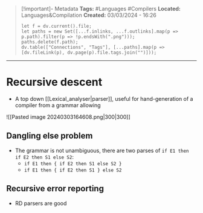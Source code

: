 > [!important]- Metadata
> **Tags:** #Languages #Compilers 
> **Located:** Languages&Compilation
> **Created:** 03/03/2024 - 16:26
> ```dataviewjs
> let f = dv.current().file;
> let paths = new Set([...f.inlinks, ...f.outlinks].map(p => p.path).filter(p => !p.endsWith(".png")));
> paths.delete(f.path);
> dv.table(["Connections", "Tags"], [...paths].map(p => [dv.fileLink(p), dv.page(p).file.tags.join("")]));
> ```

___
# Recursive descent
- A top down [[Lexical_analyser|parser]], useful for hand-generation of a compiler from a grammar allowing 

![[Pasted image 20240303164608.png|300|300]]


## Dangling else problem 
- The grammar is not unambiguous, there are two parses of `if E1 then if E2 then S1 else S2`:
    - `if E1 then { if E2 then S1 else S2 }`
    - `if E1 then { if E2 then S1 } else S2`


## Recursive error reporting 
- RD parsers are good 